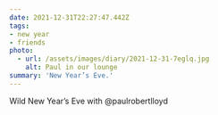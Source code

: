 ```yaml
---
date: 2021-12-31T22:27:47.442Z
tags:
- new year
- friends
photo:
  - url: /assets/images/diary/2021-12-31-7eglq.jpg
    alt: Paul in our lounge
summary: 'New Year’s Eve.'
---
```

Wild New Year’s Eve with @paulrobertlloyd 
